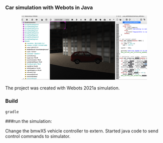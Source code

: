 ### Car simulation with Webots in Java  

<p align="center">
<img src="https://github.com/bobd988/car-simulation-webots/blob/main/media/car1.png" width="400">

The project was created with Webots 2021a simulation.

### Build

```
gradle 
```

###run the simulation:  

Change the bmwX5 vehicle controller to extern. Started java code to send control commands to simulator.


